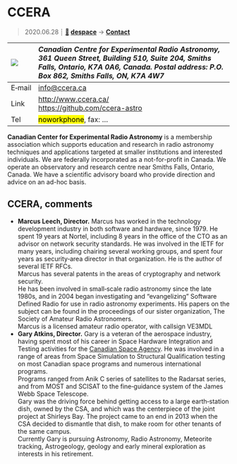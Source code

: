 # CCERA
> 2020.06.28 ┊ **[🚀](../index/index.md) [despace](index.md)** → **[Contact](contact.md)**

|[![](f/contact//_logo1_thumb.jpg)](f/contact//_logo1.png)|*Canadian Centre for Experimental Radio Astronomy, 361 Queen Street, Building 510, Suite 204, Smiths Falls, Ontario, K7A 0A6, Canada. Postal address: P.O. Box 862, Smiths Falls, ON, K7A 4W7*|
|:--|:--|
|E‑mail| <info@ccera.ca> |
|Link| <http://www.ccera.ca/><br> <https://github.com/ccera-astro> |
|Tel| <mark>noworkphone</mark>, fax: … |

**Canadian Center for Experimental Radio Astronomy** is a membership association which supports education and research in radio astronomy techniques and applications targeted at smaller institutions and interested individuals. We are federally incorporated as a not-for-profit in Canada. We operate an observatory and research centre near Smiths Falls, Ontario, Canada. We have a scientific advisory board who provide direction and advice on an ad-hoc basis.

<p style="page-break-after:always"> </p>

## CCERA, comments

   - **Marcus Leech, Director.** Marcus has worked in the technology development industry in both software and hardware, since 1979. He spent 19 years at Nortel, including 8 years in the office of the CTO as an advisor on network security standards. He was involved in the IETF for many years, including chairing several working groups, and spent four years as security‑area director in that organization. He is the author of several IETF RFCs.<br> Marcus has several patents in the areas of cryptography and network security.<br> He has been involved in small‑scale radio astronomy since the late 1980s, and in 2004 began investigating and “evangelizing” Software Defined Radio for use in radio astronomy experiments. His papers on the subject can be found in the proceedings of our sister organization, The Society of Amateur Radio Astronomers.<br> Marcus is a licensed amateur radio operator, with callsign VE3MDL
   - **Gary Atkins, Director.** Gary is a veteran of the aerospace industry, having spent most of his career in Space Hardware Integration and Testing activities for the [Canadian Space Agency](zz_csa.md). He was involved in a range of areas from Space Simulation to Structural Qualification testing on most Canadian space programs and numerous international programs.<br> Programs ranged from Anik C series of satellites to the Radarsat series, and from MOST and SCISAT to the fine‑guidance system of the James Webb Space Telescope.<br> Gary was the driving force behind getting access to a large earth‑station dish, owned by the CSA, and which was the centerpiece of the joint project at Shirleys Bay. The project came to an end in 2013 when the CSA decided to dismantle that dish, to make room for other tenants of the same campus.<br> Currently Gary is pursuing Astronomy, Radio Astronomy, Meteorite tracking, Astrogeology, geology and early mineral exploration as interests in his retirement.

